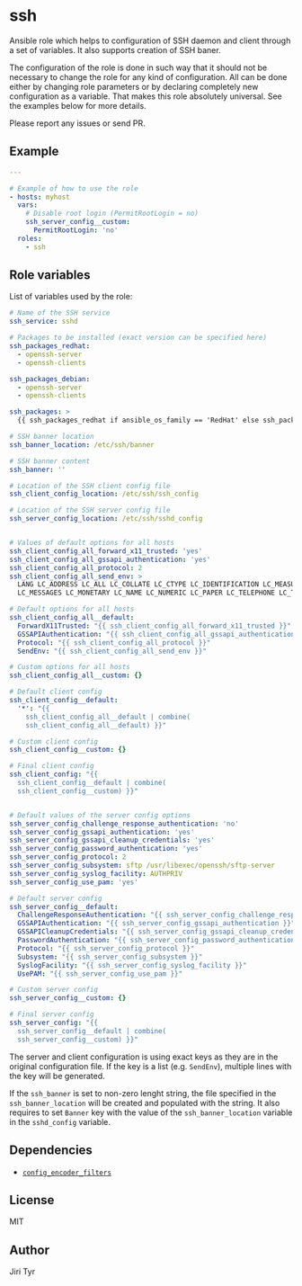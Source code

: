 ssh
===

Ansible role which helps to configuration of SSH daemon and client
through a set of variables. It also supports creation of SSH baner.

The configuration of the role is done in such way that it should not be necessary
to change the role for any kind of configuration. All can be done either by
changing role parameters or by declaring completely new configuration as a
variable. That makes this role absolutely universal. See the examples below for
more details.

Please report any issues or send PR.


Example
-------

```yaml
---

# Example of how to use the role
- hosts: myhost
  vars:
    # Disable root login (PermitRootLogin = no)
    ssh_server_config__custom:
      PermitRootLogin: 'no'
  roles:
    - ssh
```


Role variables
--------------

List of variables used by the role:

```yaml
# Name of the SSH service
ssh_service: sshd

# Packages to be installed (exact version can be specified here)
ssh_packages_redhat:
  - openssh-server
  - openssh-clients

ssh_packages_debian:
  - openssh-server
  - openssh-clients

ssh_packages: >
  {{ ssh_packages_redhat if ansible_os_family == 'RedHat' else ssh_packages_debian }}

# SSH banner location
ssh_banner_location: /etc/ssh/banner

# SSH banner content
ssh_banner: ''

# Location of the SSH client config file
ssh_client_config_location: /etc/ssh/ssh_config

# Location of the SSH server config file
ssh_server_config_location: /etc/ssh/sshd_config


# Values of default options for all hosts
ssh_client_config_all_forward_x11_trusted: 'yes'
ssh_client_config_all_gssapi_authentication: 'yes'
ssh_client_config_all_protocol: 2
ssh_client_config_all_send_env: >
  LANG LC_ADDRESS LC_ALL LC_COLLATE LC_CTYPE LC_IDENTIFICATION LC_MEASUREMENT
  LC_MESSAGES LC_MONETARY LC_NAME LC_NUMERIC LC_PAPER LC_TELEPHONE LC_TIME

# Default options for all hosts
ssh_client_config_all__default:
  ForwardX11Trusted: "{{ ssh_client_config_all_forward_x11_trusted }}"
  GSSAPIAuthentication: "{{ ssh_client_config_all_gssapi_authentication }}"
  Protocol: "{{ ssh_client_config_all_protocol }}"
  SendEnv: "{{ ssh_client_config_all_send_env }}"

# Custom options for all hosts
ssh_client_config_all__custom: {}

# Default client config
ssh_client_config__default:
  '*': "{{
    ssh_client_config_all__default | combine(
    ssh_client_config_all__default) }}"

# Custom client config
ssh_client_config__custom: {}

# Final client config
ssh_client_config: "{{
  ssh_client_config__default | combine(
  ssh_client_config__custom) }}"


# Default values of the server config options
ssh_server_config_challenge_response_authentication: 'no'
ssh_server_config_gssapi_authentication: 'yes'
ssh_server_config_gssapi_cleanup_credentials: 'yes'
ssh_server_config_password_authentication: 'yes'
ssh_server_config_protocol: 2
ssh_server_config_subsystem: sftp /usr/libexec/openssh/sftp-server
ssh_server_config_syslog_facility: AUTHPRIV
ssh_server_config_use_pam: 'yes'

# Default server config
ssh_server_config__default:
  ChallengeResponseAuthentication: "{{ ssh_server_config_challenge_response_authentication }}"
  GSSAPIAuthentication: "{{ ssh_server_config_gssapi_authentication }}"
  GSSAPICleanupCredentials: "{{ ssh_server_config_gssapi_cleanup_credentials }}"
  PasswordAuthentication: "{{ ssh_server_config_password_authentication }}"
  Protocol: "{{ ssh_server_config_protocol }}"
  Subsystem: "{{ ssh_server_config_subsystem }}"
  SyslogFacility: "{{ ssh_server_config_syslog_facility }}"
  UsePAM: "{{ ssh_server_config_use_pam }}"

# Custom server config
ssh_server_config__custom: {}

# Final server config
ssh_server_config: "{{
  ssh_server_config__default | combine(
  ssh_server_config__custom) }}"
```

The server and client configuration is using exact keys as they are in the
original configuration file. If the key is a list (e.g. `SendEnv`), multiple
lines with the key will be generated.

If the `ssh_banner` is set to non-zero lenght string, the file specified in the
`ssh_banner_location` will be created and populated with the string. It also
requires to set `Banner` key with the value of the `ssh_banner_location` variable
in the `sshd_config` variable.


Dependencies
------------

- [`config_encoder_filters`](https://github.com/jtyr/ansible-config_encoder_filters)


License
-------

MIT


Author
------

Jiri Tyr
